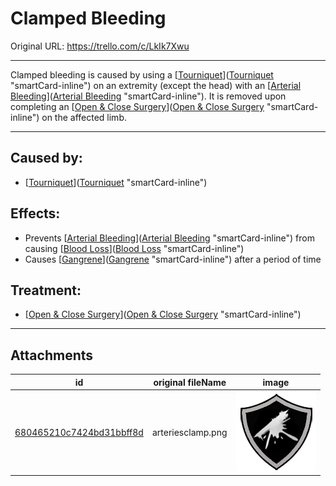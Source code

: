 # Clamped Bleeding

Original URL: https://trello.com/c/LkIk7Xwu

---

Clamped bleeding is caused by using a [[Tourniquet](../Items/Tourniquet.md)]([Tourniquet](../Items/Tourniquet.md) "smartCard-inline") on an extremity (except the head) with an [[Arterial Bleeding](Arterial%20Bleeding.md)]([Arterial Bleeding](Arterial%20Bleeding.md) "smartCard-inline"). It is removed upon completing an [[Open & Close Surgery](../Procedures/Open%20&%20Close%20Surgery.md)]([Open & Close Surgery](../Procedures/Open%20&%20Close%20Surgery.md) "smartCard-inline") on the affected limb.

---

## Caused by:

- [[Tourniquet](../Items/Tourniquet.md)]([Tourniquet](../Items/Tourniquet.md) "smartCard-inline")

## Effects:

- Prevents [[Arterial Bleeding](Arterial%20Bleeding.md)]([Arterial Bleeding](Arterial%20Bleeding.md) "smartCard-inline") from causing [[Blood Loss](../Blood/Blood%20Loss.md)]([Blood Loss](../Blood/Blood%20Loss.md) "smartCard-inline")
- Causes [[Gangrene](Gangrene.md)]([Gangrene](Gangrene.md) "smartCard-inline") after a period of time

## Treatment:

- [[Open & Close Surgery](../Procedures/Open%20&%20Close%20Surgery.md)]([Open & Close Surgery](../Procedures/Open%20&%20Close%20Surgery.md) "smartCard-inline")

---

## Attachments

id | original fileName | image
---|---|---
[680465210c7424bd31bbff8d](./Clamped%20Bleeding%20-%20Attachments/680465210c7424bd31bbff8d.png) | arteriesclamp.png | ![arteriesclamp.png\|200](./Clamped%20Bleeding%20-%20Attachments/680465210c7424bd31bbff8d.png)
